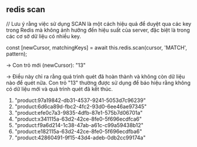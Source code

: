 ## redis scan

// Lưu ý rằng việc sử dụng SCAN là một cách hiệu quả để duyệt qua các key trong Redis mà không ảnh hưởng đến hiệu suất của server, đặc biệt là trong các cơ sở dữ liệu có nhiều key.

const [newCursor, matchingKeys] = await this.redis.scan(cursor, 'MATCH', pattern);

-> Con trỏ mới (newCursor): "13"

-> Điều này chỉ ra rằng quá trình quét đã hoàn thành và không còn dữ liệu nào để quét nữa. Con trỏ "13" thường được sử dụng để báo hiệu rằng không có dữ liệu mới và quá trình quét đã kết thúc.

1. "product:97a19842-db31-4537-9241-5053d7c96239"
2. "product:6d6ca89d-fbc2-4fc2-93d0-6ee46ae97345"
3. "product:efe0c7a3-9835-4dfb-87e1-575b7d06701a"
4. "product:x341115a-63d2-42ce-8fe0-5f696ecdfca6"
5. "product:f9a6d214-1c38-47ab-a61c-c99a59438b12"
6. "product:e182115a-63d2-42ce-8fe0-5f696ecdfba6"
7. "product:42860491-9f15-43d4-adeb-0db2cc99174a"

